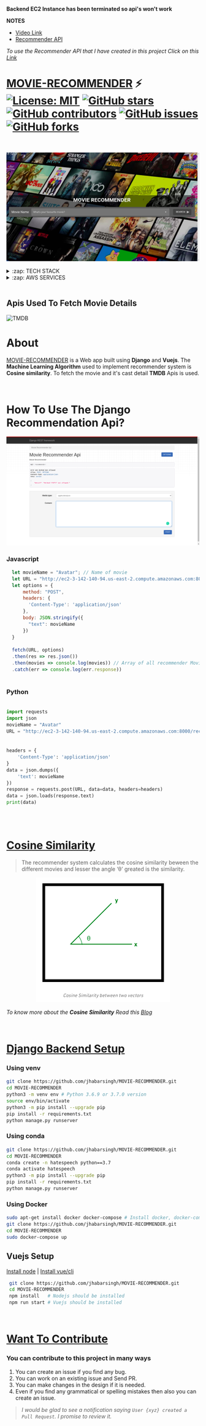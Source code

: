  **Backend EC2 Instance has been terminated so api's won't work**

**NOTES**
* [Video Link](https://youtu.be/elyK9-kDG7g)
* [Recommender API](https://github.com/jhabarsingh/MOVIE-RECOMMENDER#how-to-use-the-django-recommendation-api)

*To use the Recommender API that I have created in this project Click on this [Link](https://github.com/jhabarsingh/MOVIE-RECOMMENDER#how-to-use-the-django-recommendation-api)*

# [MOVIE-RECOMMENDER](http://movie-recommender-jhabar.000webhostapp.com/)  ⚡️ [![License: MIT](https://img.shields.io/badge/License-MIT-yellow.svg)](https://github.com/jhabarsingh/MOVIE-RECOMMENDER/blob/main/LICENSE) [![GitHub stars](https://img.shields.io/github/stars/jhabarsingh/MOVIE-RECOMMENDER)](https://github.com/jhabarsingh/MOVIE-RECOMMENDER/stargazers)  [![GitHub contributors](https://img.shields.io/github/contributors/jhabarsingh/MOVIE-RECOMMENDER.svg)](https://github.com/jhabarsingh/MOVIE-RECOMMENDER/graphs/contributors)  [![GitHub issues](https://img.shields.io/github/issues/jhabarsingh/MOVIE-RECOMMENDER.svg)](https://github.com/jhabarsingh/MOVIE-RECOMMENDER/issues) [![GitHub forks](https://img.shields.io/github/forks/jhabarsingh/MOVIE-RECOMMENDER.svg?style=social&label=Fork)](https://GitHub.com/jhabarsingh/MOVIE-RECOMMENDER/network/)


<br />

<p align="center">
  <img src="https://github.com/jhabarsingh/MOVIE-RECOMMENDER/blob/main/docs/poster.png?raw=true" />
</p>
<details>
  <summary>:zap: TECH STACK</summary>
  <br/>
  <div style="display:flex;justify-content:space-around">
  <img  title="Django" src="https://icon-library.com/images/django-icon/django-icon-0.jpg" width="50px" height="50px" style="margin-right:5px;" />
  <img titlt="Vuejs"   src="https://vuejs.org/images/logo.png" width="50px" height="50px"  style="margin-right:5px;"/>
  <img  title="Vuex" src="https://s3.amazonaws.com/coursetro/posts/144-full.png"  height="50px" style="margin-right:5px;"     />
  <img  title="Vuetify" src="https://cdn.worldvectorlogo.com/logos/vuetify.svg" height="50px"  style="margin-right:5px;"/>
    <img  title="Sk-learn" src="https://scikit-learn.org/stable/_static/scikit-learn-logo-small.png" height="50px" style="margin-right:5px;" />
  
  <img  title="Docker" src="https://pbs.twimg.com/profile_images/1273307847103635465/lfVWBmiW_400x400.png" height="50px" style="margin-right:5px;" />

</div>
</details>

<details>
  <summary>:zap: AWS SERVICES</summary>
  <br/>
  <div style="display:flex;justify-content:space-around">
    <img  title="AWS EC2" src="https://i0.wp.com/www.sndkcorp.com/wp-content/uploads/2019/09/amazon-ec2.png?fit=360%2C230&ssl=1" height="70px" style="margin-right:5px;" />
</details>

<br />

## Apis Used To Fetch Movie Details

<img  title="TMDB" src="https://www.themoviedb.org/assets/2/v4/logos/v2/blue_short-8e7b30f73a4020692ccca9c88bafe5dcb6f8a62a4c6bc55cd9ba82bb2cd95f6c.svg" height="50px" style="margin-right:5px;" />
  
<br />

# About
  [MOVIE-RECOMMENDER](http://movie-recommender-jhabar.000webhostapp.com/) is a Web app built using **Django** and **Vuejs**. The **Machine Learning Algorithm** used to implement recommender system is **Cosine similarity**. To fetch the movie and it's cast detail **TMDB** Apis is used.

<br />

# How To Use The Django Recommendation Api?

![Django Apis](https://github.com/jhabarsingh/MOVIE-RECOMMENDER/blob/main/docs/api.png?raw=true)

### Javascript
  
```js
  let movieName = "Avatar"; // Name of movie
  let URL = "http://ec2-3-142-140-94.us-east-2.compute.amazonaws.com:8000/recommender/";
  let options = {
      method: "POST",
      headers: {
        'Content-Type': 'application/json'
      },
      body: JSON.stringify({
        "text": movieName
      })
  }
  
  fetch(URL, options)
  .then(res => res.json())
  .then(movies => console.log(movies)) // Array of all recommender Movies
  .catch(err => console.log(err.response))
  


```

  
### Python
```python

import requests
import json
movieName = "Avatar"
URL = "http://ec2-3-142-140-94.us-east-2.compute.amazonaws.com:8000/recommender/"


headers = {
	'Content-Type': 'application/json'
}
data = json.dumps({
	'text': movieName
})
response = requests.post(URL, data=data, headers=headers)
data = json.loads(response.text)
print(data)



```

<br />
	
# [Cosine Similarity](https://www.geeksforgeeks.org/cosine-similarity/)
> The recommender system calculates the cosine similarity beween the different movies and lesser the angle ‘θ’ greated is the similarity.
	
<p align="center">
	<img src="https://github.com/jhabarsingh/MOVIE-RECOMMENDER/blob/main/docs/cosine_similarity.png?raw=true" />
</p>
	
*To know more about the **Cosine Similarity** Read this [Blog](https://www.geeksforgeeks.org/cosine-similarity/)*
	
<br />
	
# [Django Backend Setup](http://ec2-3-142-140-94.us-east-2.compute.amazonaws.com:8000/recommender/)

### Using venv
```bash
git clone https://github.com/jhabarsingh/MOVIE-RECOMMENDER.git 
cd MOVIE-RECOMMENDER
python3 -m venv env # Python 3.6.9 or 3.7.0 version 
source env/bin/activate
python3 -m pip install --upgrade pip
pip install -r requirements.txt
python manage.py runserver
```

### Using conda
```bash
git clone https://github.com/jhabarsingh/MOVIE-RECOMMENDER.git 
cd MOVIE-RECOMMENDER
conda create -n hatespeech python==3.7 
conda activate hatespeech
python3 -m pip install --upgrade pip
pip install -r requirements.txt
python manage.py runserver
```

### Using Docker

```bash
sudo apt-get install docker docker-compose # Install docker, docker-compose on linux
git clone https://github.com/jhabarsingh/MOVIE-RECOMMENDER.git
cd MOVIE-RECOMMENDER
sudo docker-compose up
```

## Vuejs Setup

[Install node](https://nodejs.org/en/download/) |
[Install vue/cli](https://cli.vuejs.org/)
```bash
 git clone https://github.com/jhabarsingh/MOVIE-RECOMMENDER.git
 cd MOVIE-RECOMMENDER
 npm install   # Nodejs should be installed
 npm run start # Vuejs should be installed
 ```

<br />
	
# [Want To Contribute](https://medium.com/mindsdb/contributing-to-an-open-source-project-how-to-get-started-6ba812301738)
### You can contribute to this project in many ways
 1. You can create an issue if you find any bug.
 2. You can work on an existing issue and Send PR.
 3. You can make changes in the design if it is needed.
 4. Even if you find any grammatical or spelling mistakes then also you can create an issue.

> *I would be glad to see a notification saying `User {xyz} created a Pull Request`.
I promise to review it.*
